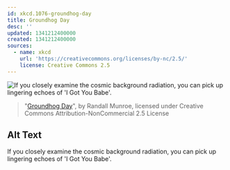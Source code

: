 ```yaml
---
id: xkcd.1076-groundhog-day
title: Groundhog Day
desc: ''
updated: 1341212400000
created: 1341212400000
sources:
  - name: xkcd
    url: 'https://creativecommons.org/licenses/by-nc/2.5/'
    license: Creative Commons 2.5
---
```

![If you closely examine the cosmic background radiation, you can pick up lingering echoes of 'I Got You Babe'.](https://imgs.xkcd.com/comics/groundhog_day.png)
> "[Groundhog Day](https://xkcd.com/1076/)", by Randall Munroe, licensed under Creative Commons Attribution-NonCommercial 2.5 License

## Alt Text
If you closely examine the cosmic background radiation, you can pick up lingering echoes of 'I Got You Babe'.
